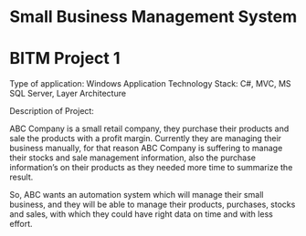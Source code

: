 # Small Business Management System
# BITM Project 1

Type of application: Windows Application
Technology Stack: C#, MVC, MS SQL Server, Layer Architecture

Description of Project: 

ABC Company is a small retail company, they purchase their products and sale the products with a profit margin. Currently they are managing their business manually, for that reason ABC Company is suffering to manage their stocks and sale management information, also the purchase information’s on their products as they needed more time to summarize the result. 

So, ABC wants an automation system which will manage their small business, and they will be able to manage their products, purchases, stocks and sales, with which they could have right data on time and with less effort.
